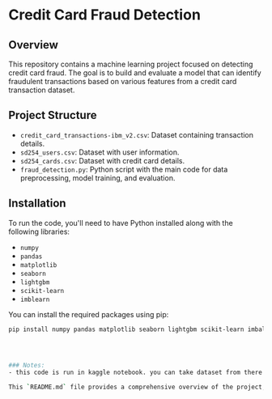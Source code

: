 # Credit Card Fraud Detection

## Overview

This repository contains a machine learning project focused on detecting credit card fraud. The goal is to build and evaluate a model that can identify fraudulent transactions based on various features from a credit card transaction dataset.

## Project Structure

- `credit_card_transactions-ibm_v2.csv`: Dataset containing transaction details.
- `sd254_users.csv`: Dataset with user information.
- `sd254_cards.csv`: Dataset with credit card details.
- `fraud_detection.py`: Python script with the main code for data preprocessing, model training, and evaluation.

## Installation

To run the code, you'll need to have Python installed along with the following libraries:
- `numpy`
- `pandas`
- `matplotlib`
- `seaborn`
- `lightgbm`
- `scikit-learn`
- `imblearn`

You can install the required packages using pip:

```bash
pip install numpy pandas matplotlib seaborn lightgbm scikit-learn imbalanced-learn




### Notes:
- this code is run in kaggle notebook. you can take dataset from there and use there notebook to run this.

This `README.md` file provides a comprehensive overview of the project, how to set it up, and how to use the provided code.
